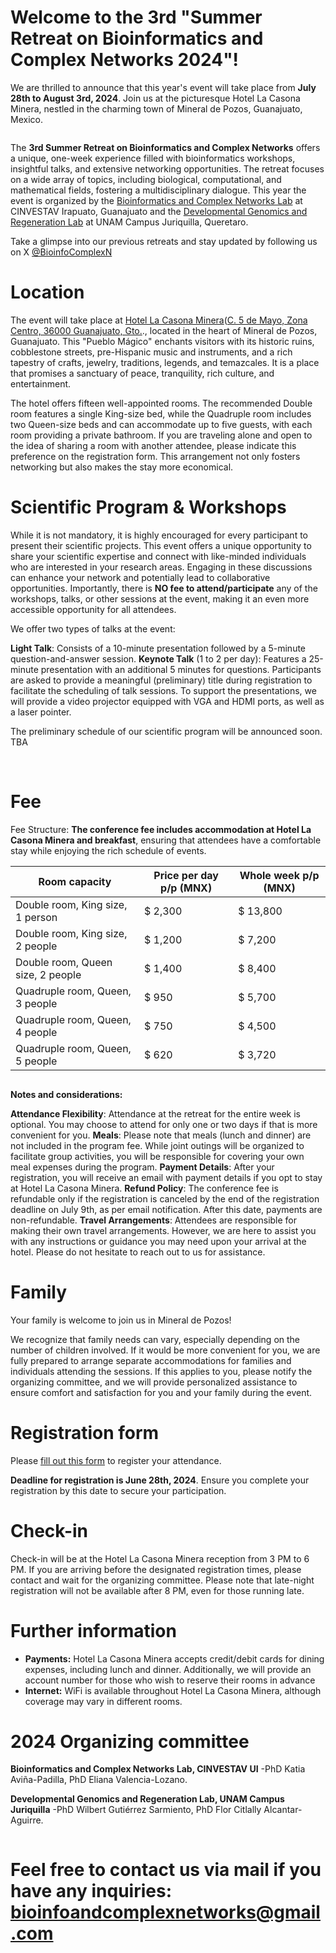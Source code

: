 # Welcome to the 3rd "Summer Retreat on Bioinformatics and Complex Networks 2024"!


We are thrilled to announce that this year's event will take place from **July 28th to August 3rd, 2024**. Join us at the picturesque Hotel La Casona Minera, nestled in the charming town of Mineral de Pozos, Guanajuato, Mexico.

<img src="Imgs/1_3rd Summer Camp.png" class="img-responsive" alt="">

The **3rd Summer Retreat on Bioinformatics and Complex Networks** offers a unique, one-week experience filled with bioinformatics workshops, insightful talks, and extensive networking opportunities. The retreat focuses on a wide array of topics, including biological, computational, and mathematical fields, fostering a multidisciplinary dialogue. This year the event is organized by the [Bioinformatics and Complex Networks Lab](https://portal.cinvestav.mx/ira/investigacion/directorio-de-investigacion/dra-maribel-hern225ndez-rosales) at CINVESTAV Irapuato, Guanajuato and the [Developmental Genomics and Regeneration Lab](http://varelab.lavis.unam.mx) at UNAM Campus Juriquilla, Queretaro. 

Take a glimpse into our previous retreats and stay updated by following us on X [@BioinfoComplexN](https://twitter.com/BioinfoComplexN)

# Location
The event will take place at [Hotel La Casona Minera](https://lacasonahotel.com/)([C. 5 de Mayo, Zona Centro, 36000 Guanajuato, Gto.](https://maps.app.goo.gl/oMv2D1HGpW67FeMDA)., located in the heart of Mineral de Pozos, Guanajuato. This "Pueblo Mágico" enchants visitors with its historic ruins, cobblestone streets, pre-Hispanic music and instruments, and a rich tapestry of crafts, jewelry, traditions, legends, and temazcales. It is a place that promises a sanctuary of peace, tranquility, rich culture, and entertainment.
<img src="Imgs/2_3rd Summer Camp.png" class="img-responsive" alt="">

The hotel offers fifteen well-appointed rooms. The recommended Double room features a single King-size bed, while the Quadruple room includes two Queen-size beds and can accommodate up to five guests, with each room providing a private bathroom. If you are traveling alone and open to the idea of sharing a room with another attendee, please indicate this preference on the registration form. This arrangement not only fosters networking but also makes the stay more economical.

# Scientific Program & Workshops

While it is not mandatory, it is highly encouraged for every participant to present their scientific projects. This event offers a unique opportunity to share your scientific expertise and connect with like-minded individuals who are interested in your research areas. Engaging in these discussions can enhance your network and potentially lead to collaborative opportunities. Importantly, there is **NO fee to attend/participate** any of the workshops, talks, or other sessions at the event, making it an even more accessible opportunity for all attendees.

We offer two types of talks at the event:

**Light Talk**: Consists of a 10-minute presentation followed by a 5-minute question-and-answer session.
**Keynote Talk** (1 to 2 per day): Features a 25-minute presentation with an additional 5 minutes for questions.
Participants are asked to provide a meaningful (preliminary) title during registration to facilitate the scheduling of talk sessions. To support the presentations, we will provide a video projector equipped with VGA and HDMI ports, as well as a laser pointer.

The preliminary schedule of our scientific program will be announced soon. TBA

<img src="Imgs/schedule.png" class="img-responsive" alt="">

<img src="Imgs/talks.png" class="img-responsive" alt=""> 

# Fee
Fee Structure: **The conference fee includes accommodation at Hotel La Casona Minera and breakfast**, ensuring that attendees have a comfortable stay while enjoying the rich schedule of events.

| Room capacity                        | Price per day p/p (MNX) | Whole week p/p (MNX) |
| ----------------------               | -------------------------------| --------------------------- |
| Double room, King size, 1 person                | $ 2,300                         | $ 13,800                    |
| Double room, King size, 2 people                | $ 1,200                         | $ 7,200                     |
| Double room, Queen size, 2 people                | $ 1,400                         | $ 8,400                     |
| Quadruple room, Queen, 3 people             | $ 950                         | $ 5,700                     |
| Quadruple room, Queen, 4 people             | $ 750                           | $ 4,500                     |
| Quadruple room, Queen, 5 people             | $ 620                           | $ 3,720                     |


<img src="Imgs/3_3rd Summer Camp.png" class="img-responsive" alt="">

**Notes and considerations:** 

**Attendance Flexibility**: Attendance at the retreat for the entire week is optional. You may choose to attend for only one or two days if that is more convenient for you.
**Meals**: Please note that meals (lunch and dinner) are not included in the program fee. While joint outings will be organized to facilitate group activities, you will be responsible for covering your own meal expenses during the program.
**Payment Details**: After your registration, you will receive an email with payment details if you opt to stay at Hotel La Casona Minera.
**Refund Policy**: The conference fee is refundable only if the registration is canceled by the end of the registration deadline on July 9th, as per email notification. After this date, payments are non-refundable.
**Travel Arrangements**: Attendees are responsible for making their own travel arrangements. However, we are here to assist you with any instructions or guidance you may need upon your arrival at the hotel. Please do not hesitate to reach out to us for assistance.

# Family

Your family is welcome to join us in Mineral de Pozos!

We recognize that family needs can vary, especially depending on the number of children involved. If it would be more convenient for you, we are fully prepared to arrange separate accommodations for families and individuals attending the sessions. If this applies to you, please notify the organizing committee, and we will provide personalized assistance to ensure comfort and satisfaction for you and your family during the event.

# Registration form

Please [fill out this form](https://docs.google.com/forms/d/1nxQhFYKsHHbI6D79y58BdpDmJk9jXzfjUHP9NIx5BBU/edit?ts=6478dd40) to register your attendance. 

**Deadline for registration is June 28th, 2024**. Ensure you complete your registration by this date to secure your participation.

# Check-in

Check-in will be at the Hotel La Casona Minera reception from 3 PM to 6 PM. If you are arriving before the designated registration times, please contact and wait for the organizing committee. Please note that late-night registration will not be available after 8 PM, even for those running late.

# Further information

- **Payments:**  Hotel La Casona Minera accepts credit/debit cards for dining expenses, including lunch and dinner. Additionally, we will provide an account number for those who wish to reserve their rooms in advance
- **Internet:** WiFi is available throughout Hotel La Casona Minera, although coverage may vary in different rooms.

# 2024 Organizing committee

**Bioinformatics and Complex Networks Lab, CINVESTAV UI**
-PhD Katia Aviña-Padilla, 
PhD Eliana Valencia-Lozano.

**Developmental Genomics and Regeneration Lab, UNAM Campus Juriquilla**
-PhD Wilbert Gutiérrez Sarmiento,
PhD Flor Citlally Alcantar-Aguirre.

<img src="Imgs/4_3rd Summer Camp.png" class="img-responsive" alt="">

# Feel free to contact us via mail if you have any inquiries: **bioinfoandcomplexnetworks@gmail.com**
